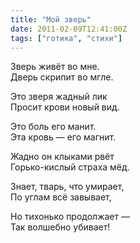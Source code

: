 ```yaml
---
title: "Мой зверь"
date: 2011-02-09T12:41:00Z
tags: ["готика", "стихи"]
---
```


Зверь живёт во мне.  
Дверь скрипит во мгле.

Это зверя жадный лик  
Просит крови новый вид.

Это боль его манит.  
Эта кровь — его магнит.

Жадно он клыками рвёт  
Горько-кислый страха мёд.

Знает, тварь, что умирает,  
По углам всё завывает,

Но тихонько продолжает —  
Так волшебно убивает!

